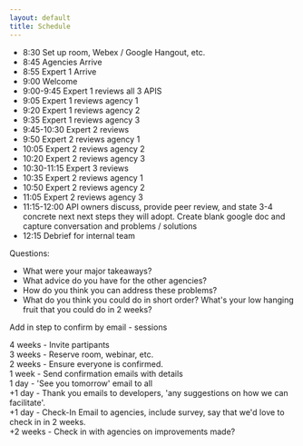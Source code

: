 ```yaml
---
layout: default
title: Schedule
---
```


* 8:30 Set up room, Webex / Google Hangout, etc.
* 8:45 Agencies Arrive
* 8:55 Expert 1 Arrive
* 9:00 Welcome
* 9:00-9:45  Expert 1 reviews all 3 APIS
 * 9:05 Expert 1 reviews agency 1  
 * 9:20 Expert 1 reviews agency 2   
 * 9:35 Expert 1 reviews agency 3  
* 9:45-10:30   Expert 2 reviews
 * 9:50 Expert 2 reviews agency 1  
 * 10:05 Expert 2 reviews agency 2   
 * 10:20 Expert 2 reviews agency 3  
* 10:30-11:15  Expert 3 reviews
 * 10:35 Expert 2 reviews agency 1  
 * 10:50 Expert 2 reviews agency 2   
 * 11:05 Expert 2 reviews agency 3
* 11:15-12:00  API owners discuss, provide peer review, and state 3-4 concrete next next steps they will adopt. Create  blank google doc and capture conversation and problems / solutions
* 12:15 Debrief for internal team 

   

Questions:   
* What were your major takeaways?   
* What advice do you have for the other agencies?     
* How do you think you can address these problems? 
* What do you think you could do in short order?  What's your low hanging fruit that you could do in 2 weeks?   


      
Add in step to confirm  by email - sessions 



4 weeks - Invite partipants   
3 weeks - Reserve room, webinar, etc.   
2 weeks - Ensure everyone is confirmed.   
1 week - Send confirmation emails with details    
1 day - 'See you tomorrow' email to all    
+1 day - Thank you emails to developers, 'any suggestions on how we can facilitate'.     
+1 day - Check-In Email to agencies, include survey, say that we'd love to check in in 2 weeks.     
+2 weeks - Check in with agencies on improvements made?   
   
